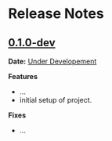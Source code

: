 # Release Notes

## [0.1.0-dev]

__Date:__ [Under Developement](https://github.com/ShubhamBansal1997/startupintro/issues/1)

__Features__

- ...
- initial setup of project.

__Fixes__

- ...

[0.1.0-dev]: https://github.com/ShubhamBansal1997/startupintro/compare/v0.0.0...master

